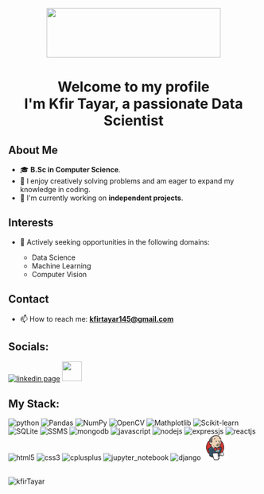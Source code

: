 <p align="center">
<a href="https://github.com/KfirTayar"><img src="https://media.giphy.com/media/Qo2dupDib32rkTY4hX/giphy.gif" width="350" height="100"/></a>
</p>
<h1 align="center">Welcome to my profile
<br>I'm Kfir Tayar, a passionate Data Scientist</br></h1>

## About Me 

- 🎓 **B.Sc in Computer Science**.
- 🌟 I enjoy creatively solving problems and am eager to expand my knowledge in coding.
- 🔨 I'm currently working on **independent projects**.

## Interests

- 🌱 Actively seeking opportunities in the following domains:
  
  - Data Science
  - Machine Learning
  - Computer Vision

## Contact

- 📫 How to reach me: **kfirtayar145@gmail.com**

## Socials:

<p align="left">
<a href="https://www.linkedin.com/in/kfir-tayar/" target="blank"><img src="https://cdn.jsdelivr.net/gh/devicons/devicon/icons/linkedin/linkedin-original.svg" 
alt="linkedin page" height="40" width="40" /></a>
<a href="https://github.com/KfirTayar" target="blank"><img src="https://cdn.jsdelivr.net/gh/devicons/devicon/icons/github/github-original.svg" height="40" width="40" />
</a></p>

## My Stack:   
<p align="left">
  <img src="https://cdn.jsdelivr.net/gh/devicons/devicon/icons/python/python-original-wordmark.svg" alt="python" width="50" height="50"/>
  <img src="https://cdn.jsdelivr.net/gh/devicons/devicon@latest/icons/pandas/pandas-original-wordmark.svg" alt="Pandas" width="50" height="50"/>
  <img src="https://cdn.jsdelivr.net/gh/devicons/devicon@latest/icons/numpy/numpy-original-wordmark.svg" alt="NumPy" width="50" height="50"/>
  <img src="https://cdn.jsdelivr.net/gh/devicons/devicon@latest/icons/opencv/opencv-original-wordmark.svg" alt="OpenCV" width="50" height="50"/>
  <img src="https://cdn.jsdelivr.net/gh/devicons/devicon@latest/icons/matplotlib/matplotlib-original-wordmark.svg" alt="Mathplotlib" width="50" height="50"/>
  <img src="https://cdn.jsdelivr.net/gh/devicons/devicon@latest/icons/scikitlearn/scikitlearn-original.svg" alt="Scikit-learn" width="50" height="50"/>
  <img src="https://cdn.jsdelivr.net/gh/devicons/devicon@latest/icons/sqlite/sqlite-original-wordmark.svg" alt="SQLite" width="50" height="50"/>
  <img src="https://cdn.jsdelivr.net/gh/devicons/devicon@latest/icons/microsoftsqlserver/microsoftsqlserver-original-wordmark.svg" alt="SSMS" width="50" height="50"/>
  <img src="https://cdn.jsdelivr.net/gh/devicons/devicon/icons/mongodb/mongodb-original-wordmark.svg" alt="mongodb" width="50" height="50"/>
  <img src="https://cdn.jsdelivr.net/gh/devicons/devicon/icons/javascript/javascript-original.svg" alt="javascript" width="50" height="50"/>
  <img src="https://cdn.jsdelivr.net/gh/devicons/devicon/icons/nodejs/nodejs-original-wordmark.svg" alt="nodejs" width="50" height="50"/>
  <img src="https://cdn.jsdelivr.net/gh/devicons/devicon/icons/express/express-original-wordmark.svg" alt="expressjs" width="50" height="50"/>
  <img src="https://cdn.jsdelivr.net/gh/devicons/devicon/icons/react/react-original-wordmark.svg" alt="reactjs" width="50" height="50"/>
  <img src="https://cdn.jsdelivr.net/gh/devicons/devicon/icons/html5/html5-plain-wordmark.svg" alt="html5" width="50" height="50"/>
  <img src="https://cdn.jsdelivr.net/gh/devicons/devicon/icons/css3/css3-plain-wordmark.svg" alt="css3" width="50" height="50"/>
  <img src="https://cdn.jsdelivr.net/gh/devicons/devicon/icons/cplusplus/cplusplus-original.svg" alt="cplusplus" width="50" height="50"/>
  <img src="https://cdn.jsdelivr.net/gh/devicons/devicon/icons/jupyter/jupyter-original-wordmark.svg" alt="jupyter_notebook" width="50" height="50"/>
  <img src="https://cdn.jsdelivr.net/gh/devicons/devicon/icons/django/django-plain-wordmark.svg" alt="django" width="50" height="50"/>
  <img src="https://github.com/devicons/devicon/blob/v2.15.1/icons/jenkins/jenkins-original.svg" alt="jenkins" width="50" height="50"/>
</p>

<p></br><img src="https://github-readme-stats.vercel.app/api/top-langs/?username=kfirTayar&layout=donut" alt="kfirTayar"/></p>
